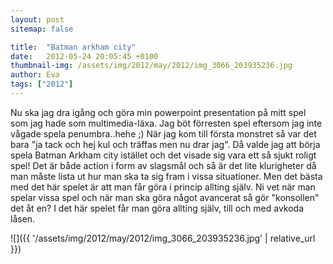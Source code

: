 ```yaml
---
layout: post
sitemap: false

title:  "Batman arkham city"
date:   2012-05-24 20:05:45 +0100
thumbnail-img: /assets/img/2012/may/2012/img_3066_203935236.jpg
author: Eva
tags: ["2012"]
---
```


Nu ska jag dra igång och göra min powerpoint presentation på mitt spel som jag hade som multimedia-läxa. Jag böt förresten spel eftersom jag inte vågade spela penumbra..hehe ;) När jag kom till första monstret så var det bara "ja tack och hej kul och träffas men nu drar jag". Då valde jag att börja spela Batman Arkham city istället och det visade sig vara ett så sjukt roligt spel! Det är både action i form av slagsmål och så är det lite klurigheter då man måste lista ut hur man ska ta sig fram i vissa situationer. Men det bästa med det här spelet är att man får göra i princip allting själv. Ni vet när man spelar vissa spel och när man ska göra något avancerat så gör "konsollen" det åt en? I det här spelet får man göra allting själv, till och med avkoda låsen.

![]({{ '/assets/img/2012/may/2012/img_3066_203935236.jpg'  | relative_url }})

